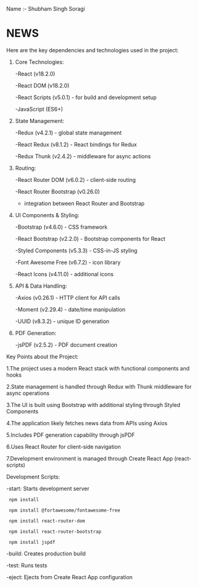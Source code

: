 Name :- Shubham Singh Soragi

# NEWS

Here are the key dependencies and technologies used in the project:

1. Core Technologies:

   -React (v18.2.0)

   -React DOM (v18.2.0)

   -React Scripts (v5.0.1) - for build and development setup

   -JavaScript (ES6+)

2. State Management:

   -Redux (v4.2.1) - global state management

   -React Redux (v8.1.2) - React bindings for Redux

   -Redux Thunk (v2.4.2) - middleware for async actions


3. Routing:

   -React Router DOM (v6.0.2) - client-side routing

   -React Router Bootstrap (v0.26.0)

     - integration between React Router and Bootstrap

4. UI Components & Styling:

   -Bootstrap (v4.6.0) - CSS framework

   -React Bootstrap (v2.2.0) - Bootstrap components for React

   -Styled Components (v5.3.3) - CSS-in-JS styling

   -Font Awesome Free (v6.7.2) - icon library

   -React Icons (v4.11.0) - additional icons

5. API & Data Handling:

   -Axios (v0.26.1) - HTTP client for API calls

   -Moment (v2.29.4) - date/time manipulation

   -UUID (v8.3.2) - unique ID generation

6. PDF Generation:

   -jsPDF (v2.5.2) - PDF document creation




Key Points about the Project:

  1.The project uses a modern React stack with functional components and hooks

  2.State management is handled through Redux with Thunk middleware for async operations
  
  3.The UI is built using Bootstrap with additional styling through Styled Components

  4.The application likely fetches news data from APIs using Axios

  5.Includes PDF generation capability through jsPDF

  6.Uses React Router for client-side navigation

  7.Development environment is managed through Create React App (react-scripts)


Development Scripts:

-start: Starts development server
    
     npm install
    
     npm install @fortawesome/fontawesome-free
    
     npm install react-router-dom
    
     npm install react-router-bootstrap
    
     npm install jspdf


-build: Creates production build

-test: Runs tests

-eject: Ejects from Create React App configuration
